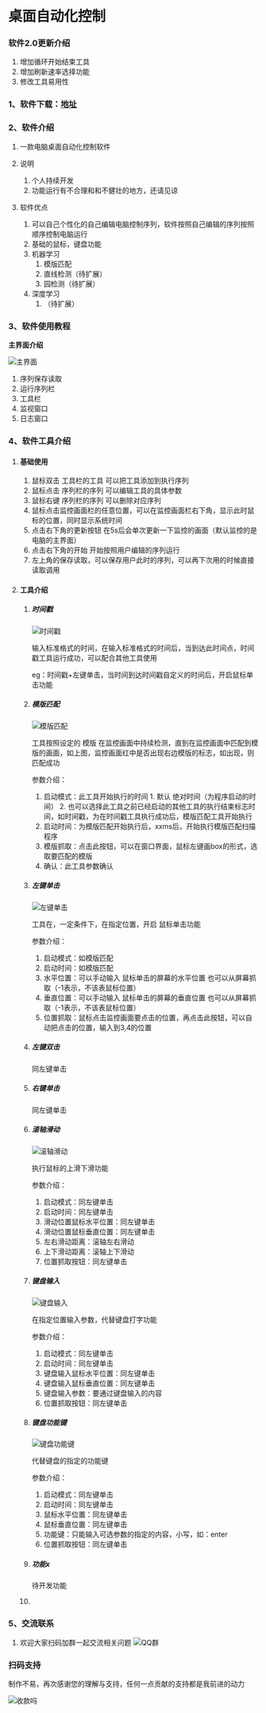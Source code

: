 # 桌面自动化控制

### 软件2.0更新介绍
1. 增加循环开始结束工具
2. 增加刷新速率选择功能
3. 修改工具易用性

### 1、软件下载：[地址](https://github.com/weishida1/Computer-Desktop-Control/releases/download/v2.0.0/DesktopControl.exe)

### 2、软件介绍

1. 一款电脑桌面自动化控制软件

2. 说明
   1. 个人持续开发
   2. 功能运行有不合理和和不健壮的地方，还请见谅
3. 软件优点
   1. 可以自己个性化的自己编辑电脑控制序列，软件按照自己编辑的序列按照顺序控制电脑运行
   2. 基础的鼠标，键盘功能
   3. 机器学习
      1. 模版匹配
      2. 直线检测（待扩展）
      3. 园检测（待扩展）
   4. 深度学习
      1. （待扩展）

### 3、软件使用教程

**主界面介绍**

![主界面](img/主页面.jpg)

1. 序列保存读取
2. 运行序列栏
3. 工具栏
4. 监视窗口
5. 日志窗口

### 4、软件工具介绍

1. #### 基础使用

   1. 鼠标双击 工具栏的工具 可以把工具添加到执行序列
   2. 鼠标点击 序列栏的序列 可以编辑工具的具体参数
   3. 鼠标右键 序列栏的序列 可以删除对应序列
   4. 鼠标点击监控画面栏的任意位置，可以在监控画面栏右下角，显示此时鼠标的位置，同时显示系统时间
   5. 点击右下角的更新按钮 在5s后会单次更新一下监控的画面（默认监控的是电脑的主界面）
   6. 点击右下角的开始 开始按照用户编辑的序列运行
   7. 左上角的保存读取，可以保存用户此时的序列，可以再下次用的时候直接读取调用

2. #### 工具介绍

   1. ##### 时间戳

      ![时间戳](img/时间戳.jpg)

      输入标准格式的时间，在输入标准格式的时间后，当到达此时间点，时间戳工具运行成功，可以配合其他工具使用

      eg：时间戳+左键单击，当时间到达时间戳自定义的时间后，开启鼠标单击功能

   2. ##### 模版匹配

      ![模版匹配](img/模版匹配.jpg)

      工具按照设定的 模版 在监控画面中持续检测，直到在监控画面中匹配到模版的画面，如上图，监控画面红中是否出现右边模版的标志，如出现，则匹配成功

      参数介绍：

       	1. 启动模式：此工具开始执行的时间
            	1. 默认 绝对时间（为程序启动的时间）
            	2. 也可以选择此工具之前已经启动的其他工具的执行结束标志时间，如时间戳，为在时间戳工具执行成功后，模版匹配工具开始执行
       	2. 启动时间：为模版匹配开始执行后，xxms后，开始执行模版匹配扫描程序
       	3. 模版抓取：点击此按钮，可以在窗口界面，鼠标左键画box的形式，选取要匹配的模版
       	4. 确认：此工具参数确认

   3. ##### 左键单击

      ![左键单击](img/左键单击.jpg)

      工具在，一定条件下，在指定位置，开启 鼠标单击功能

      参数介绍：

      1. 启动模式：如模版匹配
      2. 启动时间：如模版匹配
      3. 水平位置：可以手动输入 鼠标单击的屏幕的水平位置 也可以从屏幕抓取（-1表示，不该表鼠标位置）
      4. 垂直位置：可以手动输入 鼠标单击的屏幕的垂直位置 也可以从屏幕抓取（-1表示，不该表鼠标位置）
      5. 位置抓取：鼠标点击监控画面要点击的位置，再点击此按钮，可以自动把点击的位置，输入到3,4的位置

   4. ##### 左键双击

      同左键单击

   5. ##### 右键单击

      同左键单击

   6. ##### 滚轴滑动

      ![滚轴滑动](img/滚轴滑动.jpg)

      执行鼠标的上滑下滑功能

      参数介绍：

      1. 启动模式：同左键单击
      2. 启动时间：同左键单击
      3. 滑动位置鼠标水平位置：同左键单击
      4. 滑动位置鼠标垂直位置：同左键单击
      5. 左右滑动距离：滚轴左右滑动
      6. 上下滑动距离：滚轴上下滑动
      7. 位置抓取按钮：同左键单击

   7. ##### 键盘输入

      ![键盘输入](img/键盘输入.jpg)

      在指定位置输入参数，代替键盘打字功能

      参数介绍：

      1. 启动模式：同左键单击
      2. 启动时间：同左键单击
      3. 键盘输入鼠标水平位置：同左键单击
      4. 键盘输入鼠标垂直位置：同左键单击
      5. 键盘输入参数：要通过键盘输入的内容
      6. 位置抓取按钮：同左键单击

   8. ##### 键盘功能键

      ![键盘功能键](img/键盘功能键.jpg)

      代替键盘的指定的功能键

      参数介绍：

      1. 启动模式：同左键单击
      2. 启动时间：同左键单击
      3. 鼠标水平位置：同左键单击
      4. 鼠标垂直位置：同左键单击
      5. 功能键：只能输入可选参数的指定的内容，小写，如：enter
      6. 位置抓取按钮：同左键单击

   9. ##### 功能x

      待开发功能

   10. 

### 5、交流联系

1. 欢迎大家扫码加群一起交流相关问题
![QQ群](img/二维码.jpg)


### 扫码支持

制作不易，再次感谢您的理解与支持，任何一点贡献的支持都是我前进的动力

![收款吗](img/收款码.jpg)
